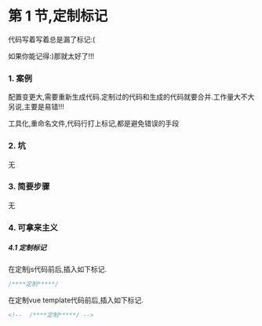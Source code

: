 # 第 1 节,定制标记

代码写着写着总是漏了标记:(

如果你能记得:)那就太好了!!!

### 1. 案例

配置变更大,需要重新生成代码.定制过的代码和生成的代码就要合并.工作量大不大另说,主要是易错!!!

工具化,重命名文件,代码行打上标记,都是避免错误的手段

### 2. 坑

无

### 3. 简要步骤

无

### 4. 可拿来主义

##### 4.1 定制标记

在定制js代码前后,插入如下标记.

```js
/****定制*****/
```

在定制vue template代码前后,插入如下标记.

```html
<!--  /****定制*****/ -->
```

